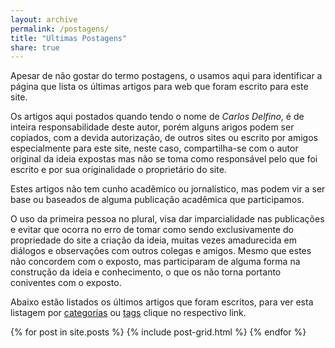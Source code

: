 ```yaml
---
layout: archive
permalink: /postagens/
title: "Ultimas Postagens"
share: true
---
```

Apesar de não gostar do termo postagens, o usamos aqui para identificar a página que lista os últimas artigos para web que foram escrito para este site.

<!--more-->

Os artigos aqui postados quando tendo o nome de *Carlos Delfino*, é de inteira responsabilidade deste autor, porém alguns arigos podem ser copiados, com a devida autorização, de outros sites ou escrito por amigos especialmente para este  site, neste caso, compartilha-se com o autor original da ideia expostas mas não se toma como  responsável pelo que foi escrito e por sua originalidade o proprietário do site.

Estes artigos não tem cunho acadêmico ou jornalístico, mas podem vir a ser base ou baseados de alguma publicação acadêmica que participamos.

O uso da primeira pessoa no plural, visa dar imparcialidade nas publicações e evitar que ocorra no erro de tomar como sendo exclusivamente do propriedade do site a criação da ideia, muitas vezes amadurecida em diálogos e observações com outros colegas e amigos. Mesmo que estes não concordem com o exposto, mas participaram de alguma forma na construção da ideia e conhecimento, o que os não torna portanto coniventes com o exposto.

Abaixo estão listados os últimos artigos que foram escritos, para ver esta listagem por [categorias](/categorias) ou [tags](/tags) clique no respectivo link.

<div class="tiles">
{% for post in site.posts %}
	{% include post-grid.html %}
{% endfor %}
</div><!-- /.tiles -->

